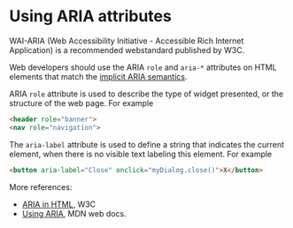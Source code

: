 # Using ARIA attributes

WAI-ARIA (Web Accessibility Initiative - Accessible Rich Internet Application) is a recommended webstandard published by W3C.

Web developers should use the ARIA `role` and `aria-*` attributes on HTML elements that match the [implicit ARIA semantics](https://www.w3.org/TR/html-aria/#dfn-implicit-aria-semantics).

ARIA `role` attribute is used to describe the type of widget presented, or the structure of the web page. For example

```html
<header role="banner">
<nav role="navigation">
```

The `aria-label` attribute is used to define a string that indicates the current element, when there is no visible text labeling this element. For example

```html
<button aria-label="Close" onclick="myDialog.close()">X</button>
```


More references: 
* [ARIA in HTML](https://www.w3.org/TR/html-aria/), W3C
* [Using ARIA](https://developer.mozilla.org/en-US/docs/Web/Accessibility/ARIA/ARIA_Techniques), MDN web docs.